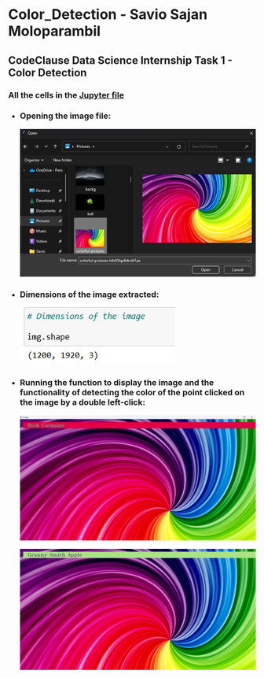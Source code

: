 # Color_Detection - Savio Sajan Moloparambil
## CodeClause Data Science Internship Task 1 - Color Detection

### All the cells in the [Jupyter file](https://github.com/saviosajanm/Color_Detection/blob/main/Task_1_Color_Detection_Savio_Sajan.ipynb)

* ### Opening the image file:

  ![Image Selection](https://github.com/saviosajanm/Color_Detection/blob/main/Output_Photos/explorer_open.png)

* ### Dimensions of the image extracted:

  ![Extracted image dimensions](https://github.com/saviosajanm/Color_Detection/blob/main/Output_Photos/img_dimensions.png)

* ### Running the function to display the image and the functionality of detecting the color of the point clicked on the image by a double left-click:

  ![Sample 1](https://github.com/saviosajanm/Color_Detection/blob/main/Output_Photos/sample_1.png)

  ![Sample 2](https://github.com/saviosajanm/Color_Detection/blob/main/Output_Photos/sample_2.png)

